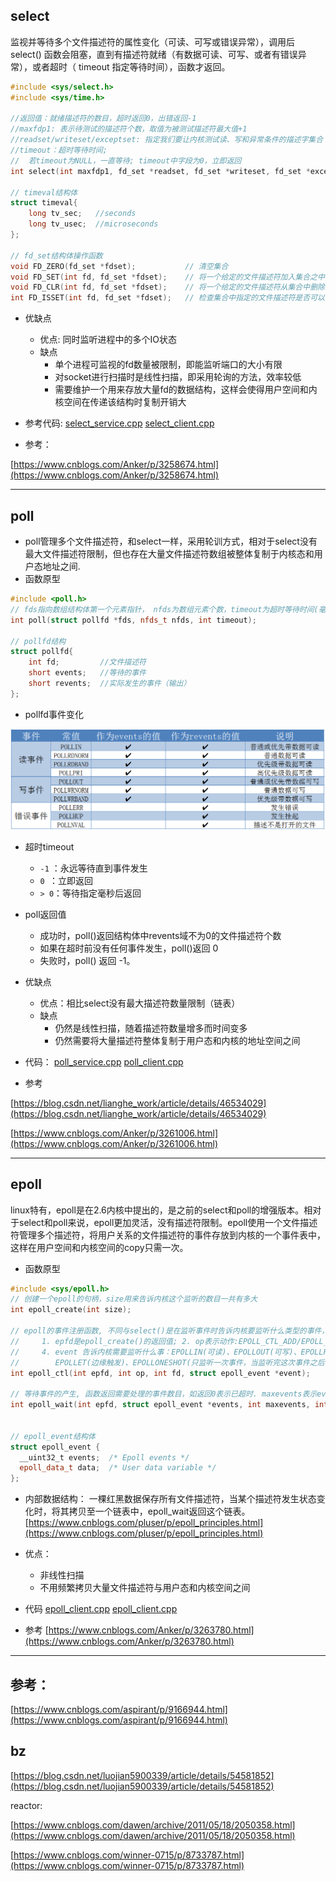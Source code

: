 
## select
监视并等待多个文件描述符的属性变化（可读、可写或错误异常），调用后 select() 函数会阻塞，直到有描述符就绪（有数据可读、可写、或者有错误异常），或者超时（ timeout 指定等待时间），函数才返回。
```cpp
#include <sys/select.h>
#include <sys/time.h>

//返回值：就绪描述符的数目，超时返回0，出错返回-1
//maxfdp1: 表示待测试的描述符个数，取值为被测试描述符最大值+1
//readset/writeset/exceptset: 指定我们要让内核测试读、写和异常条件的描述字集合
//timeout：超时等待时间; 
//	若timeout为NULL，一直等待; timeout中字段为0，立即返回
int select(int maxfdp1, fd_set *readset, fd_set *writeset, fd_set *exceptset, const struct timeval *timeout);

// timeval结构体
struct timeval{
	long tv_sec;   //seconds
	long tv_usec;  //microseconds
};

// fd_set结构体操作函数
void FD_ZERO(fd_set *fdset);           // 清空集合
void FD_SET(int fd, fd_set *fdset);    // 将一个给定的文件描述符加入集合之中
void FD_CLR(int fd, fd_set *fdset);    // 将一个给定的文件描述符从集合中删除
int FD_ISSET(int fd, fd_set *fdset);   // 检查集合中指定的文件描述符是否可以读写 
```

- 优缺点
  - 优点: 同时监听进程中的多个IO状态
  - 缺点
    - 单个进程可监视的fd数量被限制，即能监听端口的大小有限
	- 对socket进行扫描时是线性扫描，即采用轮询的方法，效率较低
	- 需要维护一个用来存放大量fd的数据结构，这样会使得用户空间和内核空间在传递该结构时复制开销大

- 参考代码: [select_service.cpp](./select_service.cpp)  [select_client.cpp](./select_client.cpp)

- 参考： 

[https://www.cnblogs.com/Anker/p/3258674.html](https://www.cnblogs.com/Anker/p/3258674.html)

---
## poll
- poll管理多个文件描述符，和select一样，采用轮训方式，相对于select没有最大文件描述符限制，但也存在大量文件描述符数组被整体复制于内核态和用户态地址之间.
- 函数原型
```cpp
#include <poll.h>
// fds指向数组结构体第一个元素指针， nfds为数组元素个数，timeout为超时等待时间(毫秒)。
int poll(struct pollfd *fds, nfds_t nfds, int timeout);

// pollfd结构
struct pollfd{
	int fd;		    //文件描述符
	short events;   //等待的事件
	short revents;	//实际发生的事件（输出）
};
```
- pollfd事件变化

![pollfd事件变化](../pic/poll_event.png)

- 超时timeout

  - `-1` ：永远等待直到事件发生
  - `0 `：立即返回
  - `> 0`：等待指定毫秒后返回

- poll返回值
  - 成功时，poll()返回结构体中revents域不为0的文件描述符个数
  - 如果在超时前没有任何事件发生，poll()返回 0
  - 失败时，poll() 返回 -1。

- 优缺点
  - 优点：相比select没有最大描述符数量限制（链表）
  - 缺点
    - 仍然是线性扫描，随着描述符数量增多而时间变多
	- 仍然需要将大量描述符整体复制于用户态和内核的地址空间之间
 - 代码： [poll_service.cpp](./poll_service.cpp) [poll_client.cpp](./poll_client.cpp)
 - 参考
 
 [https://blog.csdn.net/lianghe_work/article/details/46534029](https://blog.csdn.net/lianghe_work/article/details/46534029)
 
 [https://www.cnblogs.com/Anker/p/3261006.html](https://www.cnblogs.com/Anker/p/3261006.html)
 
 ---
 
 ## epoll
 linux特有，epoll是在2.6内核中提出的，是之前的select和poll的增强版本。相对于select和poll来说，epoll更加灵活，没有描述符限制。epoll使用一个文件描述符管理多个描述符，将用户关系的文件描述符的事件存放到内核的一个事件表中，这样在用户空间和内核空间的copy只需一次。

 
- 函数原型
```cpp
#include <sys/epoll.h>
// 创建一个epoll的句柄，size用来告诉内核这个监听的数目一共有多大
int epoll_create(int size);

// epoll的事件注册函数, 不同与select()是在监听事件时告诉内核要监听什么类型的事件，而是在这里先注册要监听的事件类型。
//     1. epfd是epoll_create()的返回值; 2. op表示动作:EPOLL_CTL_ADD/EPOLL_CTL_MOD/EPOLL_CTL_DEL; 3. fd表示要监听的描述符
//     4. event 告诉内核需要监听什么事：EPOLLIN(可读)、EPOLLOUT(可写)、EPOLLPRI(紧急可读)、EPOLLERR(错误)、EPOLLHUP(被挂起)、
//        EPOLLET(边缘触发)、EPOLLONESHOT(只监听一次事件，当监听完这次事件之后，如果还需要继续监听这个socket的话，需要再次把这个socket加入到EPOLL队列里)
int epoll_ctl(int epfd, int op, int fd, struct epoll_event *event);

// 等待事件的产生, 函数返回需要处理的事件数目，如返回0表示已超时. maxevents表示events有多大，不能大于创建时的size
int epoll_wait(int epfd, struct epoll_event *events, int maxevents, int timeout);


// epoll_event结构体
struct epoll_event {
  __uint32_t events;  /* Epoll events */
  epoll_data_t data;  /* User data variable */
};
```
- 内部数据结构： 一棵红黑数据保存所有文件描述符，当某个描述符发生状态变化时，将其拷贝至一个链表中，epoll_wait返回这个链表。
[https://www.cnblogs.com/pluser/p/epoll_principles.html](https://www.cnblogs.com/pluser/p/epoll_principles.html)

- 优点：
  - 非线性扫描
  - 不用频繁拷贝大量文件描述符与用户态和内核空间之间
- 代码 [epoll_client.cpp](./epoll_client.cpp) [epoll_client.cpp](./epoll_client.cpp)

- 参考
[https://www.cnblogs.com/Anker/p/3263780.html](https://www.cnblogs.com/Anker/p/3263780.html)


---
 
 ## 参考：
 
 [https://www.cnblogs.com/aspirant/p/9166944.html](https://www.cnblogs.com/aspirant/p/9166944.html)
 	
 ## bz
 [https://blog.csdn.net/luojian5900339/article/details/54581852](https://blog.csdn.net/luojian5900339/article/details/54581852)

reactor:

[https://www.cnblogs.com/dawen/archive/2011/05/18/2050358.html](https://www.cnblogs.com/dawen/archive/2011/05/18/2050358.html)

[https://www.cnblogs.com/winner-0715/p/8733787.html](https://www.cnblogs.com/winner-0715/p/8733787.html)
